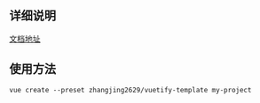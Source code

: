 ## 详细说明
[文档地址](https://blog.songdonghong.com/2020/03/24/blog2020-03-24-2352/)

## 使用方法

```
vue create --preset zhangjing2629/vuetify-template my-project

```
